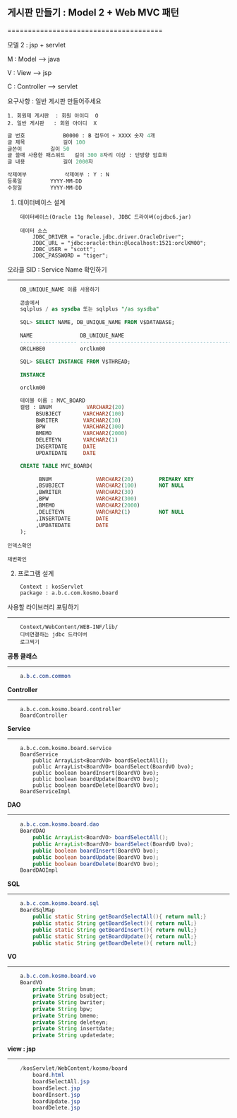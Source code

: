 
## 게시판 만들기 : Model 2 + Web MVC 패턴

======================================

모델 2 : jsp + servlet

M : Model		--> java

V : View		--> jsp

C : Controller	--> servlet

요구사항 : 일반 게시판 만들어주세요

	1. 회원제 게시판	: 회원 아이디  O
	2. 일반 게시판	: 회원 아이디  X
	
```sql
글 번호			B0000 : B 접두어 + XXXX 숫자 4개
글 제목			길이 100
글쓴이			길이 50
글 쓸때 사용한 패스워드	길이 300 8자리 이상 : 단방향 암호화
글 내용			길이 2000자

삭제여부			삭제여부 : Y : N
등록일			YYYY-MM-DD
수정일			YYYY-MM-DD
```

1. 데이터베이스 설계

```
	데이터베이스(Oracle 11g Release), JDBC 드라이버(ojdbc6.jar)
	
	데이터 소스
		JDBC_DRIVER = "oracle.jdbc.driver.OracleDriver";
		JDBC_URL = "jdbc:oracle:thin:@localhost:1521:orclKM00";
		JDBC_USER = "scott";
		JDBC_PASSWORD = "tiger";
```

오라클 SID : Service Name 확인하기 

---------------------------------

```sql
	DB_UNIQUE_NAME 이름 사용하기 
	
	콘솔에서 
	sqlplus / as sysdba 또는 sqlplus "/as sysdba"
	
	SQL> SELECT NAME, DB_UNIQUE_NAME FROM V$DATABASE;
	
	NAME               DB_UNIQUE_NAME
	------------------ ------------------------------------------------------------
	ORCLHBE0           orclkm00
	
	SQL> SELECT INSTANCE FROM V$THREAD;
	
	INSTANCE

	orclkm00

	테이블 이름 : MVC_BOARD
	컬럼 : BNUM			VARCHAR2(20)
		 BSUBJECT		VARCHAR2(100)
		 BWRITER		VARCHAR2(30)
		 BPW			VARCHAR2(300)
		 BMEMO			VARCHAR2(2000)
		 DELETEYN		VARCHAR2(1)
		 INSERTDATE		DATE
		 UPDATEDATE		DATE

	CREATE TABLE MVC_BOARD(
		
		  BNUM				VARCHAR2(20)		PRIMARY KEY
		 ,BSUBJECT			VARCHAR2(100)		NOT NULL
		 ,BWRITER			VARCHAR2(30)
		 ,BPW				VARCHAR2(300)
		 ,BMEMO				VARCHAR2(2000)
		 ,DELETEYN			VARCHAR2(1)			NOT NULL
		 ,INSERTDATE		DATE
		 ,UPDATEDATE		DATE
	);
```

	인덱스확인
	
	채번확인

2. 프로그램 설계
	
```  
	Context : kosServlet
	package : a.b.c.com.kosmo.board
```

사용할 라이브러리 포팅하기 

---------------------------------------

```
	Context/WebContent/WEB-INF/lib/
	디비연결하는 jdbc 드라이버
	로그찍기 
```
	
	
	
**공통 클래스**

----------------------------

```java
	a.b.c.com.common
```	
	
**Controller**

----------------------------

```
	a.b.c.com.kosmo.board.controller
	BoardController
```

**Service**

----------------------------

```
	a.b.c.com.kosmo.board.service
	BoardService
		public ArrayList<BoardVO> boardSelectAll();
		public ArrayList<BoardVO> boardSelect(BoardVO bvo);
		public boolean boardInsert(BoardVO bvo);
		public boolean boardUpdate(BoardVO bvo);
		public boolean boardDelete(BoardVO bvo);
	BoardServiceImpl
```

**DAO**

----------------------------

```java
	a.b.c.com.kosmo.board.dao
	BoardDAO
		public ArrayList<BoardVO> boardSelectAll();
		public ArrayList<BoardVO> boardSelect(BoardVO bvo);
		public boolean boardInsert(BoardVO bvo);
		public boolean boardUpdate(BoardVO bvo);
		public boolean boardDelete(BoardVO bvo);
	BoardDAOImpl
```	
**SQL**

----------------------------

```java
	a.b.c.com.kosmo.board.sql
	BoardSqlMap
		public static String getBoardSelectAll(){ return null;}
		public static String getBoardSelect(){ return null;}
		public static String getBoardInsert(){ return null;}
		public static String getBoardUpdate(){ return null;}
		public static String getBoardDelete(){ return null;}
```	

**VO**

----------------------------
```java
	a.b.c.com.kosmo.board.vo
	BoardVO
		private String bnum;
		private String bsubject;
		private String bwriter;
		private String bpw;
		private String bmemo;		
		private String deleteyn;
		private String insertdate;
		private String updatedate;
```	
	
**view : jsp**

----------------------------

```java
	/kosServlet/WebContent/kosmo/board
		board.html
		boardSelectAll.jsp
		boardSelect.jsp
		boardInsert.jsp
		boardUpdate.jsp
		boardDelete.jsp
```    
